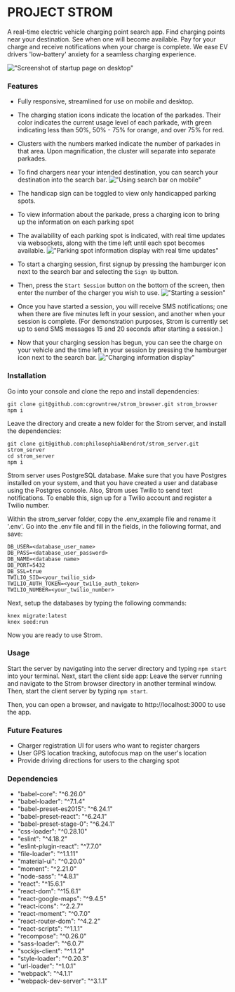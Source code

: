 PROJECT STROM
=====================

A real-time electric vehicle charging point search app. 
Find charging points near your destination. See when one will become available. Pay for your charge and receive notifications when your charge is complete. 
We ease EV drivers 'low-battery' anxiety for a seamless charging experience.

!["Screenshot of startup page on desktop"](https://github.com/cgrowntree/strom_browser/blob/master/docs/Strom_startup.png)

### Features
* Fully responsive, streamlined for use on mobile and desktop.
* The charging station icons indicate the location of the parkades. Their color indicates the current usage level of each parkade, with green indicating less than 50%, 50% - 75% for orange, and over 75% for red. 
* Clusters with the numbers marked indicate the number of parkades in that area. Upon magnification, the cluster will separate into separate parkades.
* To find chargers near your intended destination, you can search your destination into the search bar.
!["Using search bar on mobile"](https://github.com/cgrowntree/strom_browser/blob/master/docs/usingSearchBarMobile.png)

* The handicap sign can be toggled to view only handicapped parking spots.
* To view information about the parkade, press a charging icon to bring up the information on each parking spot
* The availability of each parking spot is indicated, with real time updates via websockets, along with the time left until each spot becomes available.
!["Parking spot information display with real time updates"](https://github.com/cgrowntree/strom_browser/blob/master/docs/parkadeInfoDisplay.png)

* To start a charging session, first signup by pressing the hamburger icon next to the search bar and selecting the `Sign Up` button. 
* Then, press the `Start Session` button on the bottom of the screen, then enter the number of the charger you wish to use.
!["Starting a session"](https://github.com/cgrowntree/strom_browser/blob/master/docs/startingSession.png)
* Once you have started a session, you will receive SMS notifications; one when there are five minutes left in your session, and another when your session is complete. (For demonstration purposes, Strom is currently set up to send SMS messages 15 and 20 seconds after starting a session.)
* Now that your charging session has begun, you can see the charge on your vehicle and the time left in your session by pressing the hamburger icon next to the search bar.
!["Charging information display"](https://github.com/cgrowntree/strom_browser/blob/master/docs/chargingInfoDisplay.png)


### Installation

Go into your console and clone the repo and install dependencies:
```
git clone git@github.com:cgrowntree/strom_browser.git strom_browser
npm i

```

Leave the directory and create a new folder for the Strom server, and install the dependencies:

```
git clone git@github.com:philosophiaAbendrot/strom_server.git strom_server
cd strom_server
npm i
```

Strom server uses PostgreSQL database. Make sure that you have Postgres installed on your system, and that you have created a user and database using the Postgres console. Also, Strom uses Twilio to send text notifications. To enable this, sign up for a Twilio account and register a Twilio number. 

Within the strom_server folder, copy the .env_example file and rename it '.env'.
Go into the .env file and fill in the fields, in the following format, and save:

```
DB_USER=<database_user_name>
DB_PASS=<database_user_password>
DB_NAME=<database name>
DB_PORT=5432
DB_SSL=true
TWILIO_SID=<your_twilio_sid>
TWILIO_AUTH_TOKEN=<your_twilio_auth_token>
TWILIO_NUMBER=<your_twilio_number>
```
Next, setup the databases by typing the following commands:
```
knex migrate:latest
knex seed:run
```

Now you are ready to use Strom.

### Usage

Start the server by navigating into the server directory and typing `npm start` into your terminal.
Next, start the client side app: Leave the server running and navigate to the Strom browser directory in another terminal window. Then, start the client server by typing `npm start`.

Then, you can open a browser, and navigate to http://localhost:3000 to use the app.


### Future Features
* Charger registration UI for users who want to register chargers
* User GPS location tracking, autofocus map on the user's location
* Provide driving directions for users to the charging spot

### Dependencies
- "babel-core": "^6.26.0"
- "babel-loader": "^7.1.4"
- "babel-preset-es2015": "^6.24.1"
- "babel-preset-react": "^6.24.1"
- "babel-preset-stage-0": "^6.24.1"
- "css-loader": "^0.28.10"
- "eslint": "^4.18.2"
- "eslint-plugin-react": "^7.7.0"
- "file-loader": "^1.1.11"
- "material-ui": "^0.20.0"
- "moment": "^2.21.0"
- "node-sass": "^4.8.1"
- "react": "^15.6.1"
- "react-dom": "^15.6.1"
- "react-google-maps": "^9.4.5"
- "react-icons": "^2.2.7"
- "react-moment": "^0.7.0"
- "react-router-dom": "^4.2.2"
- "react-scripts": "^1.1.1"
- "recompose": "^0.26.0"
- "sass-loader": "^6.0.7"
- "sockjs-client": "^1.1.2"
- "style-loader": "^0.20.3"
- "url-loader": "^1.0.1"
- "webpack": "^4.1.1"
- "webpack-dev-server": "^3.1.1"